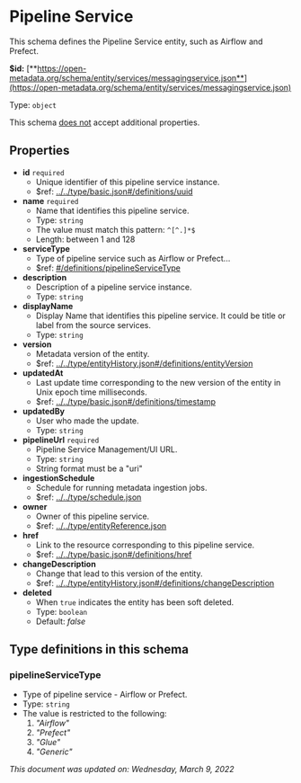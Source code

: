 # Pipeline Service

This schema defines the Pipeline Service entity, such as Airflow and Prefect.

**$id:** [**https://open-metadata.org/schema/entity/services/messagingservice.json**](https://open-metadata.org/schema/entity/services/messagingservice.json)

Type: `object`

This schema <u>does not</u> accept additional properties.

## Properties
 - **id** `required`
	 - Unique identifier of this pipeline service instance.
	 - $ref: [../../type/basic.json#/definitions/uuid](../types/basic.md#uuid)
 - **name** `required`
	 - Name that identifies this pipeline service.
	 - Type: `string`
	 - The value must match this pattern: `^[^.]*$`
	 - Length: between 1 and 128
 - **serviceType**
	 - Type of pipeline service such as Airflow or Prefect...
	 - $ref: [#/definitions/pipelineServiceType](#pipelineservicetype)
 - **description**
	 - Description of a pipeline service instance.
	 - Type: `string`
 - **displayName**
	 - Display Name that identifies this pipeline service. It could be title or label from the source services.
	 - Type: `string`
 - **version**
	 - Metadata version of the entity.
	 - $ref: [../../type/entityHistory.json#/definitions/entityVersion](../types/entityhistory.md#entityversion)
 - **updatedAt**
	 - Last update time corresponding to the new version of the entity in Unix epoch time milliseconds.
	 - $ref: [../../type/basic.json#/definitions/timestamp](../types/basic.md#timestamp)
 - **updatedBy**
	 - User who made the update.
	 - Type: `string`
 - **pipelineUrl** `required`
	 - Pipeline Service Management/UI URL.
	 - Type: `string`
	 - String format must be a "uri"
 - **ingestionSchedule**
	 - Schedule for running metadata ingestion jobs.
	 - $ref: [../../type/schedule.json](../types/schedule.md)
 - **owner**
	 - Owner of this pipeline service.
	 - $ref: [../../type/entityReference.json](../types/entityreference.md)
 - **href**
	 - Link to the resource corresponding to this pipeline service.
	 - $ref: [../../type/basic.json#/definitions/href](../types/basic.md#href)
 - **changeDescription**
	 - Change that lead to this version of the entity.
	 - $ref: [../../type/entityHistory.json#/definitions/changeDescription](../types/entityhistory.md#changedescription)
 - **deleted**
	 - When `true` indicates the entity has been soft deleted.
	 - Type: `boolean`
	 - Default: _false_


## Type definitions in this schema
### pipelineServiceType

 - Type of pipeline service - Airflow or Prefect.
 - Type: `string`
 - The value is restricted to the following: 
	 1. _"Airflow"_
	 2. _"Prefect"_
	 3. _"Glue"_
	 4. _"Generic"_




_This document was updated on: Wednesday, March 9, 2022_
